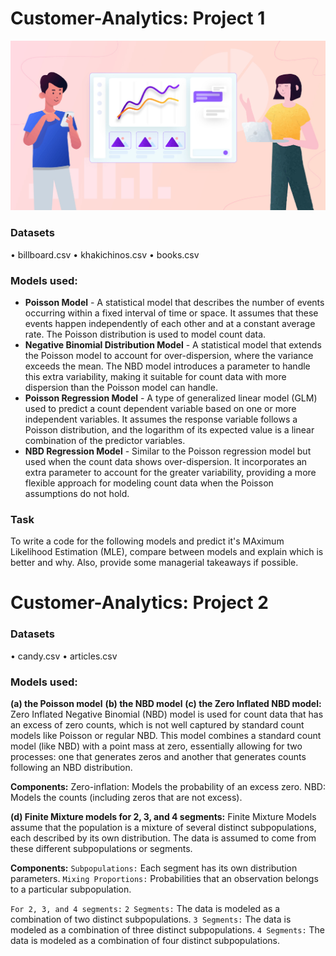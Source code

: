 # Customer-Analytics: Project 1

![](https://github.com/AkilsuryaS/Customer-Analytics/blob/main/images/Cover%20pic.jpeg)

### Datasets
• billboard.csv
• khakichinos.csv 
• books.csv

### Models used:
* **Poisson Model** - A statistical model that describes the number of events occurring within a fixed interval of time or space. It assumes that these events happen independently of each other and at a constant average rate. The Poisson distribution is used to model count data.
* **Negative Binomial Distribution Model** - A statistical model that extends the Poisson model to account for over-dispersion, where the variance exceeds the mean. The NBD model introduces a parameter to handle this extra variability, making it suitable for count data with more dispersion than the Poisson model can handle.
* **Poisson Regression Model** - A type of generalized linear model (GLM) used to predict a count dependent variable based on one or more independent variables. It assumes the response variable follows a Poisson distribution, and the logarithm of its expected value is a linear combination of the predictor variables.
* **NBD Regression Model** - Similar to the Poisson regression model but used when the count data shows over-dispersion. It incorporates an extra parameter to account for the greater variability, providing a more flexible approach for modeling count data when the Poisson assumptions do not hold.

### Task
To write a code for the following models and predict it's MAximum Likelihood Estimation (MLE), compare between models and explain which is better and why. Also, provide some managerial takeaways if possible.

# Customer-Analytics: Project 2

### Datasets
• candy.csv
• articles.csv

### Models used:
**(a) the Poisson model**
**(b) the NBD model**
**(c) the Zero Inflated NBD model:** Zero Inflated Negative Binomial (NBD) model is used for count data that has an excess of zero counts, which is not well captured by standard count models like Poisson or regular NBD. This model combines a standard count model (like NBD) with a point mass at zero, essentially allowing for two processes: one that generates zeros and another that generates counts following an NBD distribution.

**Components:**
Zero-inflation: Models the probability of an excess zero.
NBD: Models the counts (including zeros that are not excess).

**(d) Finite Mixture models for 2, 3, and 4 segments:** Finite Mixture Models assume that the population is a mixture of several distinct subpopulations, each described by its own distribution. The data is assumed to come from these different subpopulations or segments. 

**Components:**
`Subpopulations:` Each segment has its own distribution parameters.
`Mixing Proportions:` Probabilities that an observation belongs to a particular subpopulation.

`For 2, 3, and 4 segments:`
`2 Segments:` The data is modeled as a combination of two distinct subpopulations.
`3 Segments:` The data is modeled as a combination of three distinct subpopulations.
`4 Segments:` The data is modeled as a combination of four distinct subpopulations.


